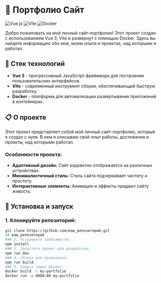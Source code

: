 # 🌟 Портфолио Сайт

![Vue.js](https://img.shields.io/badge/Vue.js-3.0-green) ![Vite](https://img.shields.io/badge/Vite-Bundler-blue) ![Docker](https://img.shields.io/badge/Docker-Containerization-blue)

Добро пожаловать на мой личный сайт-портфолио! Этот проект создан с использованием Vue 3, Vite и развернут с помощью Docker. Здесь вы найдете информацию обо мне, моем опыте и проектах, над которыми я работал.

## 🔧 Стек технологий

- **Vue 3** - прогрессивный JavaScript-фреймворк для построения пользовательских интерфейсов.
- **Vite** - современный инструмент сборки, обеспечивающий быструю разработку.
- **Docker** - платформа для автоматизации развертывания приложений в контейнерах.

## 📋 О проекте

Этот проект представляет собой мой личный сайт-портфолио, который я создал с нуля. В нем я описываю свой опыт работы, достижения и проекты, над которыми работал.

### Особенности проекта:

- **Адаптивный дизайн:** Сайт корректно отображается на различных устройствах.
- **Минималистичный стиль:** Стиль сайта подчеркивает чистоту и простоту.
- **Интерактивные элементы:** Анимации и эффекты придают сайту живость.

## 🚀 Установка и запуск

### 1. Клонируйте репозиторий:

```bash
git clone https://github.com/ваш_репозиторий.git
cd ваш_репозиторий
### 2. Установите зависимости:
npm install
### 3. Запустите проект для разработки:
npm run dev
### 4. Сборка для продакшена:
npm run build
### 5. Запуск через Docker:
docker build -t my-portfolio .
docker run -p 8080:80 my-portfolio
